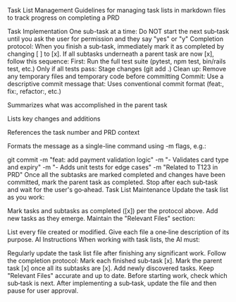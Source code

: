 Task List Management
Guidelines for managing task lists in markdown files to track progress on completing a PRD

Task Implementation
One sub-task at a time: Do NOT start the next sub‑task until you ask the user for permission and they say "yes" or "y"
Completion protocol:
When you finish a sub‑task, immediately mark it as completed by changing [ ] to [x].
If all subtasks underneath a parent task are now [x], follow this sequence:
First: Run the full test suite (pytest, npm test, bin/rails test, etc.)
Only if all tests pass: Stage changes (git add .)
Clean up: Remove any temporary files and temporary code before committing
Commit: Use a descriptive commit message that:
Uses conventional commit format (feat:, fix:, refactor:, etc.)

Summarizes what was accomplished in the parent task

Lists key changes and additions

References the task number and PRD context

Formats the message as a single-line command using -m flags, e.g.:

git commit -m "feat: add payment validation logic" -m "- Validates card type and expiry" -m "- Adds unit tests for edge cases" -m "Related to T123 in PRD"
Once all the subtasks are marked completed and changes have been committed, mark the parent task as completed.
Stop after each sub‑task and wait for the user's go‑ahead.
Task List Maintenance
Update the task list as you work:

Mark tasks and subtasks as completed ([x]) per the protocol above.
Add new tasks as they emerge.
Maintain the "Relevant Files" section:

List every file created or modified.
Give each file a one‑line description of its purpose.
AI Instructions
When working with task lists, the AI must:

Regularly update the task list file after finishing any significant work.
Follow the completion protocol:
Mark each finished sub‑task [x].
Mark the parent task [x] once all its subtasks are [x].
Add newly discovered tasks.
Keep "Relevant Files" accurate and up to date.
Before starting work, check which sub‑task is next.
After implementing a sub‑task, update the file and then pause for user approval.